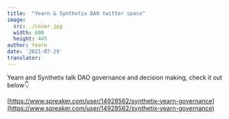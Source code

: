 ```yaml
---
title:  "Yearn & Synthetix DAO twitter space"
image:
  src: ./cover.jpg
  width: 800
  height: 445
author: Yearn
date: '2021-07-29'
translator:
---
```


Yearn and Synthetix talk DAO governance and decision making, check it out below👇

[https://www.spreaker.com/user/14928562/synthetix-yearn-governance](https://www.spreaker.com/user/14928562/synthetix-yearn-governance)
